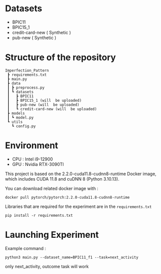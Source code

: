 # Datasets
+ BPIC11 
+ BPIC15_1 
+ credit-card-new ( Synthetic )
+ pub-new ( Synthetic )



# Structure of the repository
``` 
Imperfection_Pattern
 ┣ requirements.txt
 ┣ main.py
 ┣ data
 ┃ ┣ preprocess.py
 ┃ ┗ datasets
 ┃   ┣ BPIC11
 ┃   ┣ BPIC15_1 (will  be uploaded)
 ┃   ┣ pub-new (will  be uploaded)
 ┃   ┗ credit-card-new (will  be uploaded)
 ┣ models
 ┃ ┗ model.py
 ┗ utils
   ┗ config.py
```

# Environment 

+ CPU : Intel i9-12900
+ GPU : Nvidia RTX-3090TI
  
This project is based on the 2.2.0-cuda11.8-cudnn8-runtime Docker image, which includes CUDA 11.8 and cuDNN 8 (Python 3.10.13).

You can download related docker image with :
```
docker pull pytorch/pytorch:2.2.0-cuda11.8-cudnn8-runtime
```
Libraries that are required for the experiment are in the ```requirements.txt```
```
pip install -r requirements.txt
```
# Launching Experiment


Example command : 
```
python3 main.py --dataset_name=BPIC11_f1 --task=next_activity
```

only next_activity, outcome task will work
